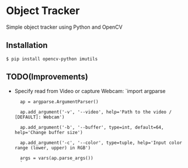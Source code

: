 # Object Tracker 
Simple object tracker using Python and OpenCV

## Installation 

`$ pip install opencv-python imutils`

## TODO(Improvements)
- Specify read from Video or capture Webcam: 
		`import argparse
		
		ap = argparse.ArgumentParser()
		
		ap.add_argument('-v', '--video', help='Path to the video / [DEFAULT]: Webcam')
		
		ap.add_argument('-b', '--buffer', type=int, default=64, help='Change buffer size')
		
		ap.add_argument('-c', '--color', type=tuple, help='Input color range (lower, upper) in RGB')
		
		args = vars(ap.parse_args())
		`
